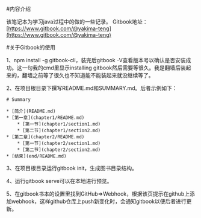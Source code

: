 #内容介绍

该笔记本为学习java过程中的做的一些记录。
Gitbook地址：[https://www.gitbook.com/@yakima-teng](https://www.gitbook.com/@yakima-teng)

#关于Gitbook的使用

1、npm install -g gitbook-cli，装完后gitbook -V查看版本号以确认是否安装成功。这一句我的cmd里显示installing gitbook然后需要等很久。我是翻墙后装起来的，翻墙之前等了很久也不知道能不能装起来就没继续等了。

2、在项目根目录下撰写README.md和SUMMARY.md。后者示例如下：

```
# Summary

* [简介](README.md)
* [第一章](chapter1/README.md)
    * [第一节](chapter1/section1.md)
    * [第二节](chapter1/section2.md)
* [第二章](chapter2/README.md)
    * [第一节](chapter2/section1.md)
    * [第二节](chapter2/section2.md)
* [结束](end/README.md)
```

3、在项目根目录运行gitbook init，生成图书目录结构。

4、运行gitbook serve可以在本地进行预览。

5、在gitbook书本的设置里找到GitHub=>Webhook，根据该页提示在github上添加webhook，这样github仓库上push新变化时，会通知gitbook以便后者进行更新。
